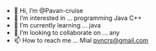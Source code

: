 - 👋 Hi, I’m @Pavan-cruise
- 👀 I’m interested in ... programming Java C++
- 🌱 I’m currently learning ... java
- 💞️ I’m looking to collaborate on ... any
- 📫 How to reach me ... Mial pvncrs@gmail.com

<!---
Pavan-cruise/Pavan-cruise is a ✨ special ✨ repository because its `README.md` (this file) appears on your GitHub profile.
You can click the Preview link to take a look at your changes.
--->
